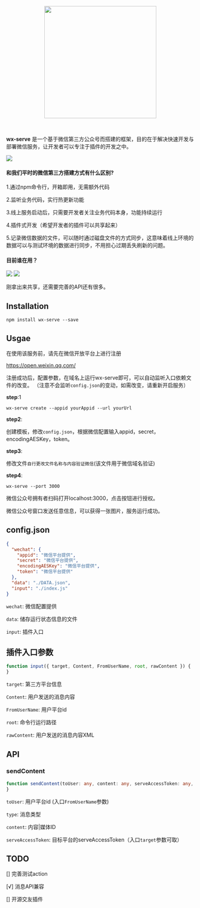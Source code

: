 <p align="center">
<a href="https://vuejs.org" target="_blank" rel="noopener noreferrer"><img width="300" src="https://res.psy-1.com/FvTT425ug8QRGSj06vjbfKXjwpUe">
</a></p>

<p align="center">
  <a href="https://www.npmjs.com/package/wx-serve"><img src="https://img.shields.io/npm/v/wx-serve.svg" alt=""></a>
  <a href="https://github.com/Kingbultsea/wechat-server-tool/actions/workflows/node.js.yml"><img src="https://github.com/Kingbultsea/wechat-server-tool/actions/workflows/node.js.yml/badge.svg?branch=npm" alt=""></a>
</p>

**wx-serve** 是一个基于微信第三方公众号而搭建的框架，目的在于解决快速开发与部署微信服务，让开发者可以专注于插件的开发之中。

![](https://res.psy-1.com/Fvhwh76XUZjkdieubH-3ptkF9woy)

#### 和我们平时的微信第三方搭建方式有什么区别?
1.通过npm命令行，开箱即用，无需额外代码

2.监听业务代码，实行热更新功能

3.线上服务启动后，只需要开发者关注业务代码本身，功能持续运行

4.插件式开发（希望开发者的插件可以共享起来）

5.记录微信数据的文件，可以随时通过磁盘文件的方式同步，这意味着线上环境的数据可以与测试环境的数据进行同步，不用担心过期丢失刷新的问题。

#### 目前谁在用？
![](https://res.psy-1.com/FiEYEGfPNPXh0EiQ7hS2FepPVg6l)
![](https://res.psy-1.com/FvyvUnfID9IQyl0-dbtGGEv7-P2d)

刚拿出来共享，还需要完善的API还有很多。


## Installation
```shell script
npm install wx-serve --save
```

## Usgae
在使用该服务前，请先在微信开放平台上进行注册

https://open.weixin.qq.com/

注册成功后，配置参数，在域名上运行wx-serve即可，可以自动监听入口依赖文件的改变。
（注意不会监听```config.json```的变动，如需改变，请重新开启服务）

**step**:1
```shell script
wx-serve create --appid yourAppid --url yourUrl
```

**step2**: 

创建模板，修改```config.json```，根据微信配置输入appid，secret，encodingAESKey，token。

**step3**: 

修改文件```自行更改文件名称与内容验证微信```(该文件用于微信域名验证)

**step4**:
```shell script
wx-serve --port 3000
```

微信公众号拥有者扫码打开localhost:3000，点击按钮进行授权。

微信公众号窗口发送任意信息，可以获得一张图片，服务运行成功。

## config.json
```json
{
  "wechat": {
    "appid": "微信平台提供",
    "secret": "微信平台提供",
    "encodingAESKey": "微信平台提供",
    "token": "微信平台提供"
  },
  "data": "./DATA.json",
  "input": "./index.js"
}
```

```wechat```: 微信配置提供

```data```: 储存运行状态信息的文件

```input```: 插件入口

## 插件入口参数
```typescript
function input({ target, Content, FromUserName, root, rawContent }) {
}
```

```target```: 第三方平台信息

```Content```: 用户发送的消息内容

```FromUserName```: 用户平台id

```root```: 命令行运行路径

```rawContent```: 用户发送的消息内容XML

## API
### sendContent
```typescript
function sendContent(toUser: any, content: any, serveAccessToken: any, type: 'voice' | 'video' | 'image' | 'text') { // type voice video image
}
```

```toUser```: 用户平台id (入口```FromUserName```参数)

```type```: 消息类型

```content```: 内容|媒体ID

```serveAccessToken```: 目标平台的serveAccessToken（入口```target```参数可取）


## TODO
[] 完善测试action

[√] 消息API兼容

[] 开源交友插件
